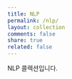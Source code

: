 ```yaml
---
title: NLP
permalink: /nlp/
layout: collection
comments: false
share: true
related: false
---
```

NLP 콜렉션입니다.